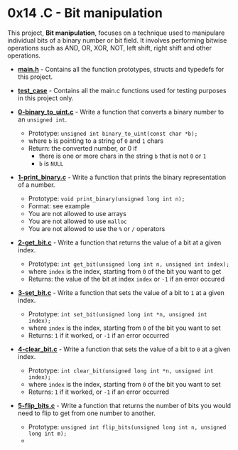 # 0x14 .C - Bit manipulation
This project, **Bit manipulation**, focuses on a technique used to manipulare individual bits of a binary number or bit field. It involves performing bitwise operations such as AND, OR, XOR, NOT, left shift, right shift and other operations.

* **[main.h](./main.h)** - Contains all the function prototypes, structs and typedefs for this project.
* **[test_case](/.test_case)** - Contains all the main.c functions used for testing purposes in this project only.
* **[0-binary_to_uint.c](./0-binary_to_uint.c)** - Write a function that converts a binary number to an `unsigned int`.
    * Prototype: `unsigned int binary_to_uint(const char *b);`
    * where `b` is pointing to a string of `0` and `1` chars
    * Return: the converted number, or 0 if
        * there is one or more chars in the string `b` that is not `0` or `1`
        * `b` is `NULL`

* **[1-print_binary.c](./1-print_binary.c)** - Write a function that prints the binary representation of a number.
    * Prototype: `void print_binary(unsigned long int n);`
    * Format: see example
    * You are not allowed to use arrays
    * You are not allowed to use `malloc`
    * You are not allowed to use the `%` or `/` operators

* **[2-get_bit.c](./2-get_bit.c)** - Write a function that returns the value of a bit at a given index.
    * Prototype: `int get_bit(unsigned long int n, unsigned int index);`
    * where `index` is the index, starting from `0` of the bit you want to get
    * Returns: the value of the bit at index `index` or `-1` if an error occured

* **[3-set_bit.c](./3-set_bit.c)** - Write a function that sets the value of a bit to `1` at a given index.
    * Prototype: `int set_bit(unsigned long int *n, unsigned int index);`
    * where `index` is the index, starting from `0` of the bit you want to set
    * Returns: `1` if it worked, or `-1` if an error occurred

* **[4-clear_bit.c](./4-clear_bit.c)** - Write a function that sets the value of a bit to `0` at a given index.
    * Prototype: `int clear_bit(unsigned long int *n, unsigned int index);`
    * where `index` is the index, starting from `0` of the bit you want to set
    * Returns: `1` if it worked, or `-1` if an error occurred

* **[5-flip_bits.c](./5-flip_bits.c)** - Write a function that returns the number of bits you would need to flip to get from one number to another.
    * Prototype: `unsigned int flip_bits(unsigned long int n, unsigned long int m);`
    *